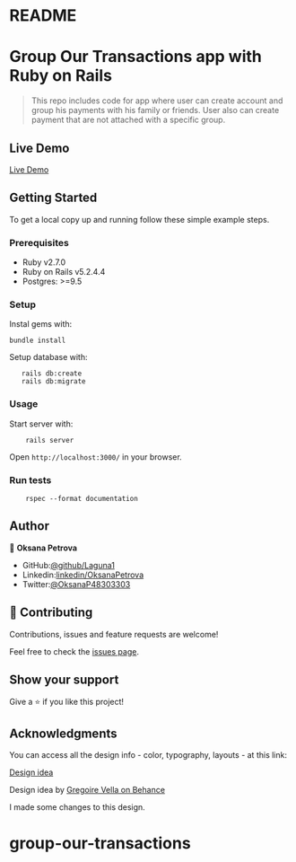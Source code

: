 # README


# Group Our Transactions app with Ruby on Rails

> This repo includes code for app where user can create account and group his payments with his family or friends.
> User also can create payment that are not attached with a specific group.


## Live Demo

[Live Demo](https://obscure-atoll-58865.herokuapp.com/)


## Getting Started

To get a local copy up and running follow these simple example steps.


### Prerequisites

- Ruby v2.7.0
- Ruby on Rails v5.2.4.4
- Postgres: >=9.5

### Setup

Instal gems with:

```
bundle install
```

Setup database with:

```
   rails db:create
   rails db:migrate
```


### Usage

Start server with:

```
    rails server
```

Open `http://localhost:3000/` in your browser.

### Run tests

```
    rspec --format documentation
```



## Author

👤 **Oksana Petrova**

- GitHub:[@github/Laguna1](https://github.com/Laguna1)
- Linkedin:[linkedin/OksanaPetrova](https://www.linkedin.com/in/oksana-petrova/)
- Twitter:[@OksanaP48303303](https://twitter.com/OksanaP48303303)

## 🤝 Contributing

Contributions, issues and feature requests are welcome!

Feel free to check the [issues page](issues/).

## Show your support

Give a ⭐️ if you like this project!

## Acknowledgments

You can access all the design info - color, typography, layouts - at this link:

[Design idea](https://www.behance.net/gallery/19759151/Snapscan-iOs-design-and-branding)

Design idea by [Gregoire Vella on Behance](https://www.behance.net/gregoirevella)

I made some changes to this design.

# group-our-transactions
